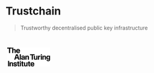 # Trustchain

> Trustworthy decentralised public key infrastructure

<img height="80vh" hspace="0"/>

<img src="turing.svg" height="50vh" />

<!-- <small> Made with docsify </small> -->
